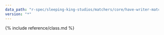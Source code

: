 ```yaml
---
data_path: "r-spec/sleeping-king-studios/matchers/core/have-writer-matcher"
version: "*"
---
```


{% include reference/class.md %}
